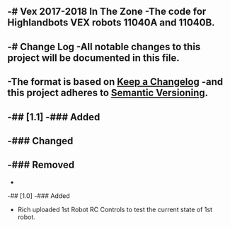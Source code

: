 -# Vex 2017-2018 In The Zone
 -The code for Highlandbots VEX robots 11040A and 11040B.
 -
 -# Change Log
 -All notable changes to this project will be documented in this file.
 -
 -The format is based on [Keep a Changelog](http://keepachangelog.com/) 
 -and this project adheres to [Semantic Versioning](http://semver.org/).
 -
 -## [1.1]
 -### Added
 -
 -### Changed
 -
 -### Removed
 -
 -
 -## [1.0]
 -### Added
 -    Rich uploaded 1st Robot RC Controls to test the current state of 1st robot.
